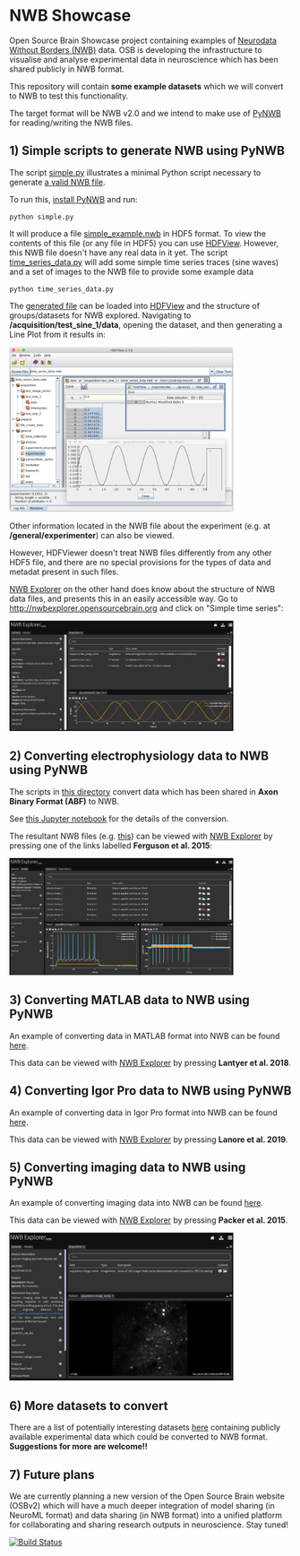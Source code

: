 # NWB Showcase

Open Source Brain Showcase project containing examples of [Neurodata Without Borders (NWB)](https://www.nwb.org/) data. 
OSB is developing the infrastructure to visualise and analyse experimental data in neuroscience which has been shared publicly in NWB format.

This repository will contain **some example datasets** which we will convert to NWB to test this functionality. 

The target format will be NWB v2.0 and we intend to make use of [PyNWB](https://github.com/NeurodataWithoutBorders/pynwb) for reading/writing the NWB files.

## 1) Simple scripts to generate NWB using PyNWB

The script [simple.py](https://github.com/OpenSourceBrain/NWBShowcase/blob/master/NWB/simple.py) illustrates a minimal Python script necessary to generate [a valid NWB file](https://github.com/OpenSourceBrain/NWBShowcase/blob/master/NWB/simple_example.nwb).

To run this, [install PyNWB](https://pynwb.readthedocs.io/en/stable/getting_started.html#installation) and run:

    python simple.py

It will produce a file [simple_example.nwb](https://github.com/OpenSourceBrain/NWBShowcase/blob/master/NWB/simple_example.nwb) in HDF5 format. 
To view the contents of this file (or any file in HDF5) you can use [HDFView](https://portal.hdfgroup.org/display/HDFVIEW/HDFView). 
However, this NWB file doesn't have any real data in it yet. The script [time_series_data.py](https://github.com/OpenSourceBrain/NWBShowcase/blob/master/NWB/time_series_data.py) will add some simple time series traces (sine waves) and a set of images to the NWB file to provide some example data

    python time_series_data.py

The [generated file](https://github.com/OpenSourceBrain/NWBShowcase/blob/master/NWB/time_series_data.nwb) can be loaded into [HDFView](https://portal.hdfgroup.org/display/HDFVIEW/HDFView) and the structure of groups/datasets for NWB explored. Navigating to **/acquisition/test_sine_1/data**, opening the dataset, and then generating a Line Plot from it results in:

<img src="images/time_series_hdfview.png" width=400/>

Other information located in the NWB file about the experiment (e.g. at **/general/experimenter**) can also be viewed.

However, HDFViewer doesn't treat NWB files differently from any other HDF5 file, and there are no special provisions for the types of data and metadat present in such files.

[NWB Explorer](http://nwbexplorer.opensourcebrain.org) on the other hand does know about the structure of NWB data files, and presents this in an easily accessible way. Go to http://nwbexplorer.opensourcebrain.org and click on "Simple time series":

<img src="images/timeseries_nwbe.png" width=400/>


## 2) Converting electrophysiology data to NWB using PyNWB

The scripts in [this directory](https://github.com/OpenSourceBrain/NWBShowcase/tree/master/FergusonEtAl2015) convert data which has been shared in **Axon Binary Format (ABF)** to NWB.

See [this Jupyter notebook](https://github.com/OpenSourceBrain/NWBShowcase/blob/master/FergusonEtAl2015/TestData.ipynb) for the details of the conversion.

The resultant NWB files (e.g. [this](https://github.com/OpenSourceBrain/NWBShowcase/blob/master/FergusonEtAl2015/FergusonEtAl2015.nwb)) can be viewed with [NWB Explorer](http://nwbexplorer.opensourcebrain.org) by pressing one of the links labelled **Ferguson et al. 2015**:

 
<img src="images/Ferguson.png" width=400/>


## 3) Converting MATLAB data to NWB using PyNWB

An example of converting data in MATLAB format into NWB can be found [here](https://github.com/OpenSourceBrain/NWBShowcase/blob/master/Lantyer/TestData.ipynb).

This data can be viewed with [NWB Explorer](http://nwbexplorer.opensourcebrain.org) by pressing **Lantyer et al. 2018**.

## 4) Converting Igor Pro data to NWB using PyNWB

An example of converting data in Igor Pro format into NWB can be found [here](https://github.com/OpenSourceBrain/NWBShowcase/blob/master/IgorPro/Parse.py).

This data can be viewed with [NWB Explorer](http://nwbexplorer.opensourcebrain.org) by pressing **Lanore et al. 2019**.

## 5) Converting imaging data to NWB using PyNWB

An example of converting imaging data into NWB can be found [here](https://github.com/OpenSourceBrain/CalciumImagingDriftingGrating).

This data can be viewed with [NWB Explorer](http://nwbexplorer.opensourcebrain.org) by pressing **Packer et al. 2015**.


<img src="images/Packer2015.png" width=400/>


## 6) More datasets to convert

There are a list of potentially interesting datasets [here](https://github.com/OpenSourceBrain/NWBShowcase/issues) containing publicly available experimental data which could be converted to NWB format. 
**Suggestions for more are welcome!!**

## 7) Future plans

We are currently planning a new version of the Open Source Brain website (OSBv2) which will have a much deeper integration of model sharing (in NeuroML format)
and data sharing (in NWB format) into a unified platform for collaborating and sharing research outputs in neuroscience. Stay tuned!



[![Build Status](https://travis-ci.org/OpenSourceBrain/NWBShowcase.svg?branch=master)](https://travis-ci.org/OpenSourceBrain/NWBShowcase)

